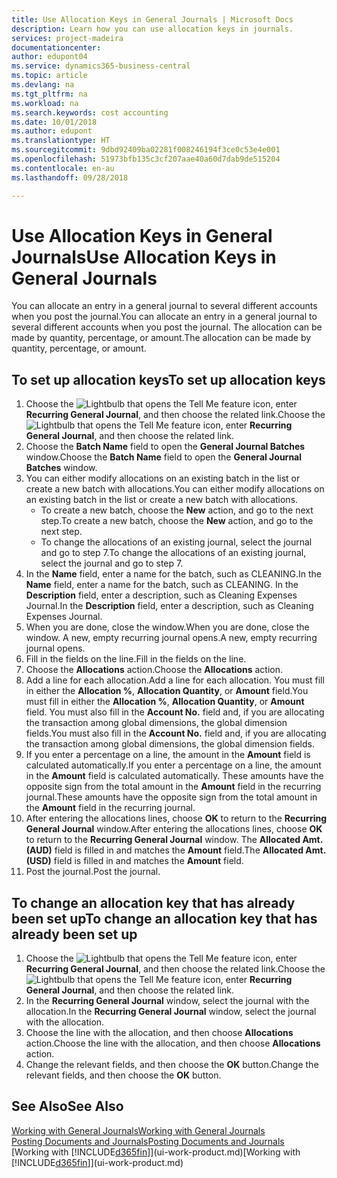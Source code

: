 ```yaml
---
title: Use Allocation Keys in General Journals | Microsoft Docs
description: Learn how you can use allocation keys in journals.
services: project-madeira
documentationcenter: 
author: edupont04
ms.service: dynamics365-business-central
ms.topic: article
ms.devlang: na
ms.tgt_pltfrm: na
ms.workload: na
ms.search.keywords: cost accounting
ms.date: 10/01/2018
ms.author: edupont
ms.translationtype: HT
ms.sourcegitcommit: 9dbd92409ba02281f008246194f3ce0c53e4e001
ms.openlocfilehash: 51973bfb135c3cf207aae40a60d7dab9de515204
ms.contentlocale: en-au
ms.lasthandoff: 09/28/2018

---
```

# <a name="use-allocation-keys-in-general-journals"></a><span data-ttu-id="c2031-103">Use Allocation Keys in General Journals</span><span class="sxs-lookup"><span data-stu-id="c2031-103">Use Allocation Keys in General Journals</span></span>
<span data-ttu-id="c2031-104">You can allocate an entry in a general journal to several different accounts when you post the journal.</span><span class="sxs-lookup"><span data-stu-id="c2031-104">You can allocate an entry in a general journal to several different accounts when you post the journal.</span></span> <span data-ttu-id="c2031-105">The allocation can be made by quantity, percentage, or amount.</span><span class="sxs-lookup"><span data-stu-id="c2031-105">The allocation can be made by quantity, percentage, or amount.</span></span>

## <a name="to-set-up-allocation-keys"></a><span data-ttu-id="c2031-106">To set up allocation keys</span><span class="sxs-lookup"><span data-stu-id="c2031-106">To set up allocation keys</span></span>
1. <span data-ttu-id="c2031-107">Choose the ![Lightbulb that opens the Tell Me feature](media/ui-search/search_small.png "Tell me what you want to do") icon, enter **Recurring General Journal**, and then choose the related link.</span><span class="sxs-lookup"><span data-stu-id="c2031-107">Choose the ![Lightbulb that opens the Tell Me feature](media/ui-search/search_small.png "Tell me what you want to do") icon, enter **Recurring General Journal**, and then choose the related link.</span></span>
2. <span data-ttu-id="c2031-108">Choose the **Batch Name** field to open the **General Journal Batches** window.</span><span class="sxs-lookup"><span data-stu-id="c2031-108">Choose the **Batch Name** field to open the **General Journal Batches** window.</span></span>
3. <span data-ttu-id="c2031-109">You can either modify allocations on an existing batch in the list or create a new batch with allocations.</span><span class="sxs-lookup"><span data-stu-id="c2031-109">You can either modify allocations on an existing batch in the list or create a new batch with allocations.</span></span>
   * <span data-ttu-id="c2031-110">To create a new batch, choose the **New** action, and go to the next step.</span><span class="sxs-lookup"><span data-stu-id="c2031-110">To create a new batch, choose the **New** action, and go to the next step.</span></span>
   * <span data-ttu-id="c2031-111">To change the allocations of an existing journal, select the journal and go to step 7.</span><span class="sxs-lookup"><span data-stu-id="c2031-111">To change the allocations of an existing journal, select the journal and go to step 7.</span></span>    
4. <span data-ttu-id="c2031-112">In the **Name** field, enter a name for the batch, such as CLEANING.</span><span class="sxs-lookup"><span data-stu-id="c2031-112">In the **Name** field, enter a name for the batch, such as CLEANING.</span></span> <span data-ttu-id="c2031-113">In the **Description** field, enter a description, such as Cleaning Expenses Journal.</span><span class="sxs-lookup"><span data-stu-id="c2031-113">In the **Description** field, enter a description, such as Cleaning Expenses Journal.</span></span>
5. <span data-ttu-id="c2031-114">When you are done, close the window.</span><span class="sxs-lookup"><span data-stu-id="c2031-114">When you are done, close the window.</span></span> <span data-ttu-id="c2031-115">A new, empty recurring journal opens.</span><span class="sxs-lookup"><span data-stu-id="c2031-115">A new, empty recurring journal opens.</span></span>
6. <span data-ttu-id="c2031-116">Fill in the fields on the line.</span><span class="sxs-lookup"><span data-stu-id="c2031-116">Fill in the fields on the line.</span></span>
7. <span data-ttu-id="c2031-117">Choose the **Allocations** action.</span><span class="sxs-lookup"><span data-stu-id="c2031-117">Choose the **Allocations** action.</span></span>
8. <span data-ttu-id="c2031-118">Add a line for each allocation.</span><span class="sxs-lookup"><span data-stu-id="c2031-118">Add a line for each allocation.</span></span> <span data-ttu-id="c2031-119">You must fill in either the **Allocation %**, **Allocation Quantity**, or **Amount** field.</span><span class="sxs-lookup"><span data-stu-id="c2031-119">You must fill in either the **Allocation %**, **Allocation Quantity**, or **Amount** field.</span></span> <span data-ttu-id="c2031-120">You must also fill in the **Account No.** field and, if you are allocating the transaction among global dimensions, the global dimension fields.</span><span class="sxs-lookup"><span data-stu-id="c2031-120">You must also fill in the **Account No.** field and, if you are allocating the transaction among global dimensions, the global dimension fields.</span></span>
9. <span data-ttu-id="c2031-121">If you enter a percentage on a line, the amount in the **Amount** field is calculated automatically.</span><span class="sxs-lookup"><span data-stu-id="c2031-121">If you enter a percentage on a line, the amount in the **Amount** field is calculated automatically.</span></span> <span data-ttu-id="c2031-122">These amounts have the opposite sign from the total amount in the **Amount** field in the recurring journal.</span><span class="sxs-lookup"><span data-stu-id="c2031-122">These amounts have the opposite sign from the total amount in the **Amount** field in the recurring journal.</span></span>
10. <span data-ttu-id="c2031-123">After entering the allocations lines, choose **OK** to return to the **Recurring General Journal** window.</span><span class="sxs-lookup"><span data-stu-id="c2031-123">After entering the allocations lines, choose **OK** to return to the **Recurring General Journal** window.</span></span> <span data-ttu-id="c2031-124">The **Allocated Amt. (AUD)** field is filled in and matches the **Amount** field.</span><span class="sxs-lookup"><span data-stu-id="c2031-124">The **Allocated Amt. (USD)** field is filled in and matches the **Amount** field.</span></span>
11. <span data-ttu-id="c2031-125">Post the journal.</span><span class="sxs-lookup"><span data-stu-id="c2031-125">Post the journal.</span></span>

## <a name="to-change-an-allocation-key-that-has-already-been-set-up"></a><span data-ttu-id="c2031-126">To change an allocation key that has already been set up</span><span class="sxs-lookup"><span data-stu-id="c2031-126">To change an allocation key that has already been set up</span></span>
1. <span data-ttu-id="c2031-127">Choose the ![Lightbulb that opens the Tell Me feature](media/ui-search/search_small.png "Tell me what you want to do") icon, enter **Recurring General Journal**, and then choose the related link.</span><span class="sxs-lookup"><span data-stu-id="c2031-127">Choose the ![Lightbulb that opens the Tell Me feature](media/ui-search/search_small.png "Tell me what you want to do") icon, enter **Recurring General Journal**, and then choose the related link.</span></span>
2. <span data-ttu-id="c2031-128">In the **Recurring General Journal** window, select the journal with the allocation.</span><span class="sxs-lookup"><span data-stu-id="c2031-128">In the **Recurring General Journal** window, select the journal with the allocation.</span></span>
3. <span data-ttu-id="c2031-129">Choose the line with the allocation, and then choose **Allocations** action.</span><span class="sxs-lookup"><span data-stu-id="c2031-129">Choose the line with the allocation, and then choose **Allocations** action.</span></span>
4. <span data-ttu-id="c2031-130">Change the relevant fields, and then choose the **OK** button.</span><span class="sxs-lookup"><span data-stu-id="c2031-130">Change the relevant fields, and then choose the **OK** button.</span></span>

## <a name="see-also"></a><span data-ttu-id="c2031-131">See Also</span><span class="sxs-lookup"><span data-stu-id="c2031-131">See Also</span></span>
[<span data-ttu-id="c2031-132">Working with General Journals</span><span class="sxs-lookup"><span data-stu-id="c2031-132">Working with General Journals</span></span>](ui-work-general-journals.md)  
[<span data-ttu-id="c2031-133">Posting Documents and Journals</span><span class="sxs-lookup"><span data-stu-id="c2031-133">Posting Documents and Journals</span></span>](ui-post-documents-journals.md)  
<span data-ttu-id="c2031-134">[Working with [!INCLUDE[d365fin](includes/d365fin_md.md)]](ui-work-product.md)</span><span class="sxs-lookup"><span data-stu-id="c2031-134">[Working with [!INCLUDE[d365fin](includes/d365fin_md.md)]](ui-work-product.md)</span></span>

